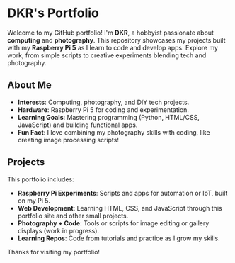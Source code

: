 # DKR's Portfolio

Welcome to my GitHub portfolio! I'm **DKR**, a hobbyist passionate about **computing** and **photography**. This repository showcases my projects built with my **Raspberry Pi 5** as I learn to code and develop apps. Explore my work, from simple scripts to creative experiments blending tech and photography.

## About Me
- **Interests**: Computing, photography, and DIY tech projects.
- **Hardware**: Raspberry Pi 5 for coding and experimentation.
- **Learning Goals**: Mastering programming (Python, HTML/CSS, JavaScript) and building functional apps.
- **Fun Fact**: I love combining my photography skills with coding, like creating image processing scripts!

## Projects
This portfolio includes:
- **Raspberry Pi Experiments**: Scripts and apps for automation or IoT, built on my Pi 5.
- **Web Development**: Learning HTML, CSS, and JavaScript through this portfolio site and other small projects.
- **Photography + Code**: Tools or scripts for image editing or gallery displays (work in progress).
- **Learning Repos**: Code from tutorials and practice as I grow my skills.


Thanks for visiting my portfolio!
